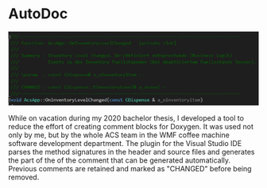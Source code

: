 # AutoDoc
<img src="AutoDoc_Kommentar.png" alt="AutoDoc-Kommentar">

While on vacation during my 2020 bachelor thesis, I developed a tool to reduce the effort of creating comment blocks for Doxygen.
It was used not only by me, but by the whole ACS team in the WMF coffee machine software development department.
The plugin for the Visual Studio IDE parses the method signatures in the header and source files and generates the part of the 
of the comment that can be generated automatically. Previous comments are retained and marked as "CHANGED" before being removed.
